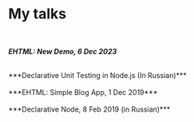 # My talks

<br>

***EHTML: New Demo, 6 Dec 2023***
<div class="youtube-video no-mt" id="dzrW3D_yIrc"></div>

<br>
***Declarative Unit Testing in Node.js (In Russian)***
<div class="youtube-video no-mt" id="Ptz6kJ3NXGI"></div>

<br>
***EHTML: Simple Blog App, 1 Dec 2019***
<div class="youtube-video no-mt" id="lOf0NkNtWzI"></div>

</br>
***Declarative Node, 8 Feb 2019 (in Russian)***
<div class="youtube-video no-mt" id="xFLtvL-r34c"></div>
